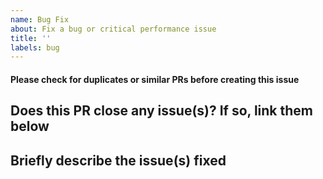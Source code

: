 ```yaml
---
name: Bug Fix
about: Fix a bug or critical performance issue
title: ''
labels: bug
---
```

#### Please check for duplicates or similar PRs before creating this issue

## Does this PR close any issue(s)? If so, link them below

## Briefly describe the issue(s) fixed
